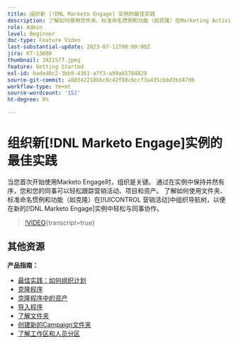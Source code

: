 ```yaml
---
title: 组织新 [!DNL Marketo Engage] 实例的最佳实践
description: 了解如何使用文件夹、标准命名惯例和功能（如克隆）在Marketing Activities中组织导航树，以便在新的Marketo Engage实例中轻松与同事协作。
role: Admin
level: Beginner
doc-type: Feature Video
last-substantial-update: 2023-07-11T00:00:00Z
jira: KT-13608
thumbnail: 3421577.jpeg
feature: Getting Started
exl-id: baded0c2-3bb0-4361-a7f3-a99a65784829
source-git-commit: a80342218bbc8c42f88c6ccf3a435cbbd3bd47d0
workflow-type: tm+mt
source-wordcount: '152'
ht-degree: 0%

---
```


# 组织新[!DNL Marketo Engage]实例的最佳实践

当您首次开始使用Marketo Engage时，组织是关键。 通过在实例中保持井然有序，您和您的同事可以轻松跟踪营销活动、项目和资产。 了解如何使用文件夹、标准命名惯例和功能（如克隆）在[!UICONTROL 营销活动]中组织导航树，以便在新的[!DNL Marketo Engage]实例中轻松与同事协作。 

>[!VIDEO](https://video.tv.adobe.com/v/3422761/?learn=on&captions=chi_hans){transcript=true}

## 其他资源

**产品指南：**

* [最佳实践：如何组织计划](https://experienceleague.adobe.com/docs/marketo/using/product-docs/core-marketo-concepts/programs/working-with-programs/best-practice-how-to-organize-your-programs.html?lang=zh-Hans)
* [克隆程序](https://experienceleague.adobe.com/docs/marketo/using/product-docs/core-marketo-concepts/programs/working-with-programs/clone-a-program.html?lang=zh-Hans)
* [克隆程序中的资产](https://experienceleague.adobe.com/docs/marketo/using/product-docs/core-marketo-concepts/programs/working-with-programs/clone-an-asset-in-a-program.html?lang=zh-Hans)
* [导入程序](https://experienceleague.adobe.com/docs/marketo/using/product-docs/core-marketo-concepts/programs/working-with-programs/import-a-program.html?lang=zh-Hans)
* [了解文件夹](https://experienceleague.adobe.com/docs/marketo/using/product-docs/core-marketo-concepts/miscellaneous/understanding-folders.html?lang=zh-Hans)
* [创建新的Campaign文件夹](https://experienceleague.adobe.com/docs/marketo/using/product-docs/core-marketo-concepts/miscellaneous/create-new-campaign-folder.html?lang=zh-Hans)
* [了解工作区和人员分区](https://experienceleague.adobe.com/docs/marketo/using/product-docs/administration/workspaces-and-person-partitions/understanding-workspaces-and-person-partitions.html?lang=zh-Hans)
